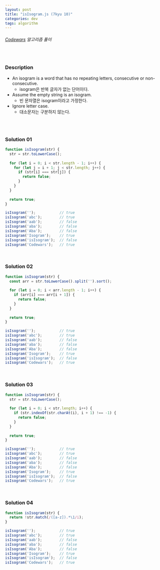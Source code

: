 ```yaml
---
layout: post
title: "isIsogram.js (7kyu 10)"
categories: dev
tags: algorithm
---
```


###### [Codewars](https://www.codewars.com) 알고리즘 풀이

<br>

### Description

- An isogram is a word that has no repeating letters, consecutive or non-consecutive.
  - isogram은 반복 글자가 없는 단어이다.
- Assume the empty string is an isogram.
  - 빈 문자열은 isogram이라고 가정한다.
- Ignore letter case.
  - 대소문자는 구분하지 않는다.

<br>

<br>

### Solution 01

```js
function isIsogram(str) {
  str = str.toLowerCase();
  
  for (let i = 0; i < str.length - 1; i++) {
    for (let j = i + 1; j < str.length; j++) {
      if (str[i] === str[j]) {
        return false;
      }
    }
  }
  
  return true;
}

isIsogram('');           // true
isIsogram('abc');        // true
isIsogram('aab');        // false
isIsogram('aba');        // false
isIsogram('Aba');        // false
isIsogram('Isogram');    // true
isIsogram('isIsogram');  // false
isIsogram('Codewars');   // true
```

<br>

### Solution 02

```js
function isIsogram(str) {
  const arr = str.toLowerCase().split('').sort();
  
  for (let i = 0; i < arr.length - 1; i++) {
    if (arr[i] === arr[i + 1]) {
      return false;
    }
  }
  
  return true;
}

isIsogram('');           // true
isIsogram('abc');        // true
isIsogram('aab');        // false
isIsogram('aba');        // false
isIsogram('Aba');        // false
isIsogram('Isogram');    // true
isIsogram('isIsogram');  // false
isIsogram('Codewars');   // true
```

<br>

### Solution 03

```js
function isIsogram(str) {
  str = str.toLowerCase();
  
  for (let i = 0; i < str.length; i++) {
    if (str.indexOf(str.charAt(i), i + 1) !== -1) {
      return false;
    }
  }
  
  return true;
}

isIsogram('');           // true
isIsogram('abc');        // true
isIsogram('aab');        // false
isIsogram('aba');        // false
isIsogram('Aba');        // false
isIsogram('Isogram');    // true
isIsogram('isIsogram');  // false
isIsogram('Codewars');   // true
```

<br>

### Solution 04

```js
function isIsogram(str) {
  return !str.match(/([a-z]).*\1/i);
}

isIsogram('');           // true
isIsogram('abc');        // true
isIsogram('aab');        // false
isIsogram('aba');        // false
isIsogram('Aba');        // false
isIsogram('Isogram');    // true
isIsogram('isIsogram');  // false
isIsogram('Codewars');   // true
```

<br>

<br>